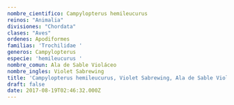 ```yaml
---
nombre_cientifico: Campylopterus hemileucurus
reinos: "Animalia"
divisiones: "Chordata"
clases: "Aves"
ordenes: Apodiformes
familias: 'Trochilidae '
generos: Campylopterus
especie: 'hemileucurus '
nombre_comun: Ala de Sable Violáceo
nombre_ingles: Violet Sabrewing
title: 'Campylopterus hemileucurus, Violet Sabrewing, Ala de Sable Violáceo'
draft: false
date: 2017-08-19T02:46:32.000Z
---
```


